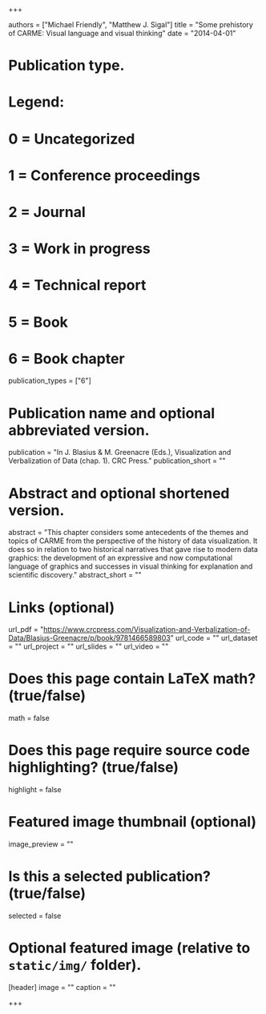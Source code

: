 +++

authors = ["Michael Friendly", "Matthew J. Sigal"]
title = "Some prehistory of CARME: Visual language and visual thinking"
date = "2014-04-01"

# Publication type.
# Legend:
# 0 = Uncategorized
# 1 = Conference proceedings
# 2 = Journal
# 3 = Work in progress
# 4 = Technical report
# 5 = Book
# 6 = Book chapter
publication_types = ["6"]

# Publication name and optional abbreviated version.
publication = "In J. Blasius & M. Greenacre (Eds.), Visualization and Verbalization of Data (chap. 1). CRC Press."
publication_short = ""

# Abstract and optional shortened version.
abstract = "This chapter considers some antecedents of the themes and topics of CARME from the perspective of the history of data visualization. It does so in relation to two historical narratives that gave rise to modern data graphics: the development of an expressive and now computational language of graphics and successes in visual thinking for explanation and scientific discovery."
abstract_short = ""

# Links (optional)
url_pdf = "https://www.crcpress.com/Visualization-and-Verbalization-of-Data/Blasius-Greenacre/p/book/9781466589803"
url_code = ""
url_dataset = ""
url_project = ""
url_slides = ""
url_video = ""

# Does this page contain LaTeX math? (true/false)
math = false

# Does this page require source code highlighting? (true/false)
highlight = false

# Featured image thumbnail (optional)
image_preview = ""

# Is this a selected publication? (true/false)
selected = false

# Optional featured image (relative to `static/img/` folder).
[header]
image = ""
caption = ""

+++

